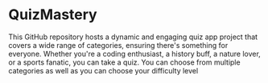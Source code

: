 # QuizMastery
This GitHub repository hosts a dynamic and engaging quiz app project that covers a wide range of categories, ensuring there's something for everyone. Whether you're a coding enthusiast, a history buff, a nature lover, or a sports fanatic, you can take a quiz. You can choose from multiple categories as well as you can choose your difficulty level
